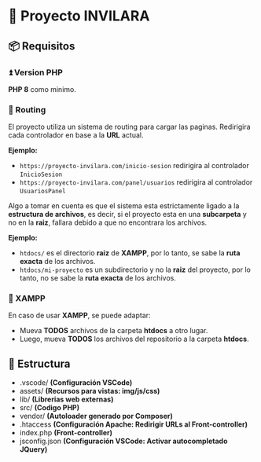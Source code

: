 # 🍏 Proyecto INVILARA

## 📦 Requisitos

### ⏫ Version PHP

**PHP 8** como minimo.

### 🚝 Routing

El proyecto utiliza un sistema de routing para cargar las paginas. Redirigira cada controlador en base a la **URL** actual.

**Ejemplo:**

- `https://proyecto-invilara.com/inicio-sesion` redirigira al controlador `InicioSesion`
- `https://proyecto-invilara.com/panel/usuarios` redirigira al controlador `UsuariosPanel`

Algo a tomar en cuenta es que el sistema esta estrictamente ligado a la **estructura de archivos**, es decir, si el proyecto esta en una **subcarpeta** y no en la **raiz**, fallara debido a que no encontrara los archivos.

**Ejemplo:**

- `htdocs/` es el directorio **raiz** de **XAMPP**, por lo tanto, se sabe la **ruta exacta** de los archivos.
- `htdocs/mi-proyecto` es un subdirectorio y no la **raiz** del proyecto, por lo tanto, no se sabe la **ruta exacta** de los archivos.

### 🧰 XAMPP

En caso de usar **XAMPP**, se puede adaptar:

- Mueva **TODOS** archivos de la carpeta **htdocs** a otro lugar.
- Luego, mueva **TODOS** los archivos del repositorio a la carpeta **htdocs**.

## 📂 Estructura

- .vscode/ **(Configuración VSCode)**
- assets/ **(Recursos para vistas: img/js/css)**
- lib/ **(Librerias web externas)**
- src/ **(Codigo PHP)**
- vendor/ **(Autoloader generado por Composer)**
- .htaccess **(Configuración Apache: Redirigir URLs al Front-controller)**
- index.php **(Front-controller)**
- jsconfig.json **(Configuración VSCode: Activar autocompletado JQuery)**
